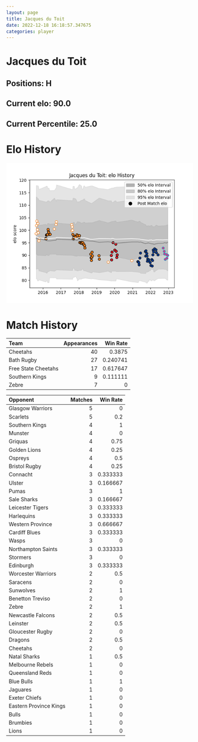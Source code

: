 ```yaml
---  
layout: page  
title: Jacques du Toit  
date: 2022-12-18 16:18:57.347675  
categories: player  
---
```

# Jacques du Toit

## Positions: H

## Current elo: 90.0

## Current Percentile: 25.0

# Elo History


![elo history](history_JacquesduToit.png)
# Match History


| Team                |   Appearances |   Win Rate |
|:--------------------|--------------:|-----------:|
| Cheetahs            |            40 |   0.3875   |
| Bath Rugby          |            27 |   0.240741 |
| Free State Cheetahs |            17 |   0.617647 |
| Southern Kings      |             9 |   0.111111 |
| Zebre               |             7 |   0        |

| Opponent               |   Matches |   Win Rate |
|:-----------------------|----------:|-----------:|
| Glasgow Warriors       |         5 |   0        |
| Scarlets               |         5 |   0.2      |
| Southern Kings         |         4 |   1        |
| Munster                |         4 |   0        |
| Griquas                |         4 |   0.75     |
| Golden Lions           |         4 |   0.25     |
| Ospreys                |         4 |   0.5      |
| Bristol Rugby          |         4 |   0.25     |
| Connacht               |         3 |   0.333333 |
| Ulster                 |         3 |   0.166667 |
| Pumas                  |         3 |   1        |
| Sale Sharks            |         3 |   0.166667 |
| Leicester Tigers       |         3 |   0.333333 |
| Harlequins             |         3 |   0.333333 |
| Western Province       |         3 |   0.666667 |
| Cardiff Blues          |         3 |   0.333333 |
| Wasps                  |         3 |   0        |
| Northampton Saints     |         3 |   0.333333 |
| Stormers               |         3 |   0        |
| Edinburgh              |         3 |   0.333333 |
| Worcester Warriors     |         2 |   0.5      |
| Saracens               |         2 |   0        |
| Sunwolves              |         2 |   1        |
| Benetton Treviso       |         2 |   0        |
| Zebre                  |         2 |   1        |
| Newcastle Falcons      |         2 |   0.5      |
| Leinster               |         2 |   0.5      |
| Gloucester Rugby       |         2 |   0        |
| Dragons                |         2 |   0.5      |
| Cheetahs               |         2 |   0        |
| Natal Sharks           |         1 |   0.5      |
| Melbourne Rebels       |         1 |   0        |
| Queensland Reds        |         1 |   0        |
| Blue Bulls             |         1 |   1        |
| Jaguares               |         1 |   0        |
| Exeter Chiefs          |         1 |   0        |
| Eastern Province Kings |         1 |   0        |
| Bulls                  |         1 |   0        |
| Brumbies               |         1 |   0        |
| Lions                  |         1 |   0        |